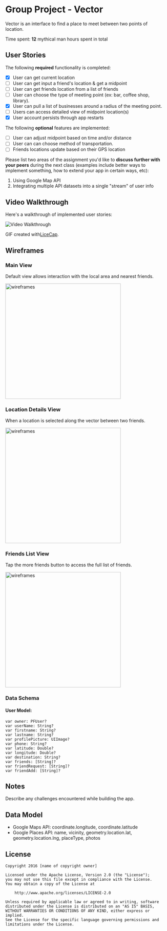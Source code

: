 # Group Project - Vector

Vector is an interface to find a place to meet between two points of location.

Time spent: **12** mythical man hours spent in total

## User Stories

The following **required** functionality is completed:

- [x] User can get current location
- [ ] User can get input a friend's location & get a midpoint
- [ ] User can get friends location from a list of friends
- [ ] User can choose the type of meeting point (ex: bar, coffee shop, library).
- [x] User can pull a list of businesses around a radius of the meeting point.
- [ ] Users can access detailed view of midpoint location(s)
- [x] User account persists through app restarts

The following **optional** features are implemented:

- [ ] User can adjust midpoint based on time and/or distance
- [ ] User can can choose method of transportation.
- [ ] Friends locations update based on their GPS location

Please list two areas of the assignment you'd like to **discuss further with your peers** during the next class (examples include better ways to implement something, how to extend your app in certain ways, etc):

1. Using Google Map API
2. Integrating multiple API datasets into a single "stream" of user info

## Video Walkthrough

Here's a walkthrough of implemented user stories:

<img src='images/vector.gif' title='Video Walkthrough' width='' alt='Video Walkthrough' />

GIF created with[LiceCap](http://www.cockos.com/licecap/).

## Wireframes

### Main View

Default view allows interaction with the local area and nearest friends.

<img src='images/wireframe_main.png' title='Main Screen Wireframe' width='360' alt='wireframes' />

### Location Details View

When a location is selected along the vector between two friends.

<img src='images/wireframe_business.png' title='Main Screen Wireframe' width='360' alt='wireframes' />

### Friends List View

Tap the more friends button to access the full list of friends.

<img src='images/wireframe_friends.png' title='Main Screen Wireframe' width='360' alt='wireframes' />

### Data Schema

#### User Model:
```
var owner: PFUser?
var userName: String?
var firstname: String?
var lastname: String?
var profilePicture: UIImage?
var phone: String?
var latitude: Double?
var longitude: Double?
var destination: String?
var friends: [String]?
var friendRequest: [String]?
var friendAdd: [String]?
```

## Notes

Describe any challenges encountered while building the app.

## Data Model

- Google Maps API: coordinate.longitude, coordinate.latitude
- Google Places API: name, vicinity, geometry.location.lat, geometry.location.lng, placeType, photos

## License 

    Copyright 2016 [name of copyright owner]

    Licensed under the Apache License, Version 2.0 (the "License");
    you may not use this file except in compliance with the License.
    You may obtain a copy of the License at

        http://www.apache.org/licenses/LICENSE-2.0

    Unless required by applicable law or agreed to in writing, software
    distributed under the License is distributed on an "AS IS" BASIS,
    WITHOUT WARRANTIES OR CONDITIONS OF ANY KIND, either express or implied.
    See the License for the specific language governing permissions and
    limitations under the License.
